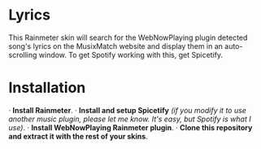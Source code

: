 # Lyrics

This Rainmeter skin will search for the WebNowPlaying plugin detected song's lyrics on the MusixMatch website and display them in an auto-scrolling window. To get Spotify working with this, get Spicetify.

# Installation
· **Install Rainmeter**.
· **Install and setup Spicetify** *(if you modify it to use another music plugin, please let me know. It's easy, but Spotify is what I use)*.
· **Install WebNowPlaying Rainmeter plugin**.
· **Clone this repository and extract it with the rest of your skins**.

